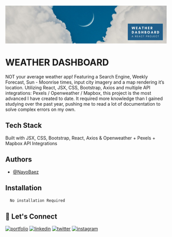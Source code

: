 [![MasterHead](https://raw.githubusercontent.com/NayoBaez/React-Weather-Project/master/GITHUB%20README%20BANNER%20-%20WEATHER-REACT.png)](https://nayobaez.com)

# WEATHER DASHBOARD 

NOT your average weather app! Featuring a Search Engine, Weekly Forecast, Sun - Moonrise times, input city imagery and a map rendering it’s location. Utilizing React, JSX, CSS, Bootstrap, Axios and multiple API integrations: Pexels / Openweather / Mapbox, this project is the most advanced I have created to date. It required more knowledge than I gained studying over the past year, pushing me to read a lot of documentation to solve complex errors on my own.
## Tech Stack

Built with JSX, CSS, Bootstrap, React, Axios & Openweather + Pexels + Mapbox API Integrations




## Authors

- [@NayoBaez](https://www.github.com/nayobaez)


## Installation


```bash
  No installation Required
```
    
## 🔗 Let's Connect
[![portfolio](https://img.shields.io/badge/my_portfolio-000?style=for-the-badge&logo=ko-fi&logoColor=white)](https://nayobaez.com/)
[![linkedin](https://img.shields.io/badge/linkedin-0A66C2?style=for-the-badge&logo=linkedin&logoColor=white)](https://www.linkedin.com/nayobaezfeliz)
[![twitter](https://img.shields.io/badge/twitter-1DA1F2?style=for-the-badge&logo=twitter&logoColor=white)](https://twitter.com/nayobaez)
[![instagram](https://img.shields.io/badge/instagram-DE3C7C?style=for-the-badge&logo=instagram&logoColor=white)](https://instagram.com/nayobaez)

